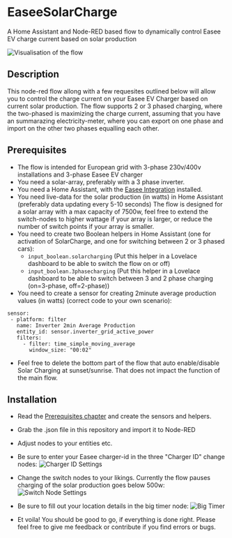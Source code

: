 # EaseeSolarCharge
A Home Assistant and Node-RED based flow to dynamically control Easee EV charge current based on solar production

![Visualisation of the flow](https://i.imgur.com/c6F0uFs.png)


## Description
This node-red flow allong with a few requesites outlined below will allow you to control the charge current on your Easee EV Charger based on current solar production.
The flow supports 2 or 3 phased charging, where the two-phased is maximizing the charge current, assuming that you have an summarazing electricity-meter, where you can export on one phase and import on the other two phases equalling each other.

## Prerequisites
- The flow is intended for European grid with 3-phase 230v/400v installations and 3-phase Easee EV charger
- You need a solar-array, preferably with a 3 phase inverter.
- You need a Home Assistant, with the [Easee Integration](https://github.com/fondberg/easee_hass) installed.
- You need live-data for the solar production (in watts) in Home Assistant (preferably data updating every 5-10 seconds) The flow is designed for a solar array with a max capacity of 7500w, feel free to extend the switch-nodes to higher wattage if your array is larger, or reduce the number of switch points if your array is smaller.
- You need to create two Boolean helpers in Home Assistant (one for activation of SolarCharge, and one for switching between 2 or 3 phased cars):
  - `input_boolean.solarcharging` (Put this helper in a Lovelace dashboard to be able to switch the flow on or off)
  - `input_boolean.3phasecharging` (Put this helper in a Lovelace dashboard to be able to switch between 3 and 2 phase charging (on=3-phase, off=2-phase))
- You need to create a sensor for creating 2minute average production values (in watts) (correct code to your own scenario): 
 ```
sensor: 
  - platform: filter
    name: Inverter 2min Average Production
    entity_id: sensor.inverter_grid_active_power
    filters:
      - filter: time_simple_moving_average
        window_size: "00:02"
 ```
- Feel free to delete the bottom part of the flow that auto enable/disable Solar Charging at sunset/sunrise. That does not impact the function of the main flow.

## Installation
- Read the [Prerequisites chapter](#prerequisites) and create the sensors and helpers.
- Grab the .json file in this repository and import it to Node-RED
- Adjust nodes to your entities etc.
- Be sure to enter your Easee charger-id in the three "Charger ID" change nodes:
![Charger ID Settings](https://i.imgur.com/NVquk1Y.png)

- Change the switch nodes to your likings. Currently the flow pauses charging of the solar production goes below 500w:
![Switch Node Settings](https://i.imgur.com/1MHf0fV.png)

- Be sure to fill out your location details in the big timer node:
![Big Timer](https://i.imgur.com/wLViGI6.png)

- Et voila! You should be good to go, if everything is done right. Please feel free to give me feedback or contribute if you find errors or bugs.
